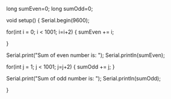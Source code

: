 long sumEven=0;
long sumOdd=0;


void setup()
{
  Serial.begin(9600);
  
  for(int i = 0; i < 1001; i=i+2) {
  		sumEven += i;
    
  }
  
  Serial.print("Sum of even number is: ");
  Serial.println(sumEven);
  
  for(int j = 1; j < 1001; j=j+2) {
  		sumOdd += j;
  }
  
  Serial.print("Sum of odd number is: ");
  Serial.println(sumOdd);
  
}
